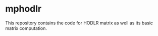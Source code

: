 # mphodlr

This repository contains the code for HODLR matrix as well as its basic matrix computation.

